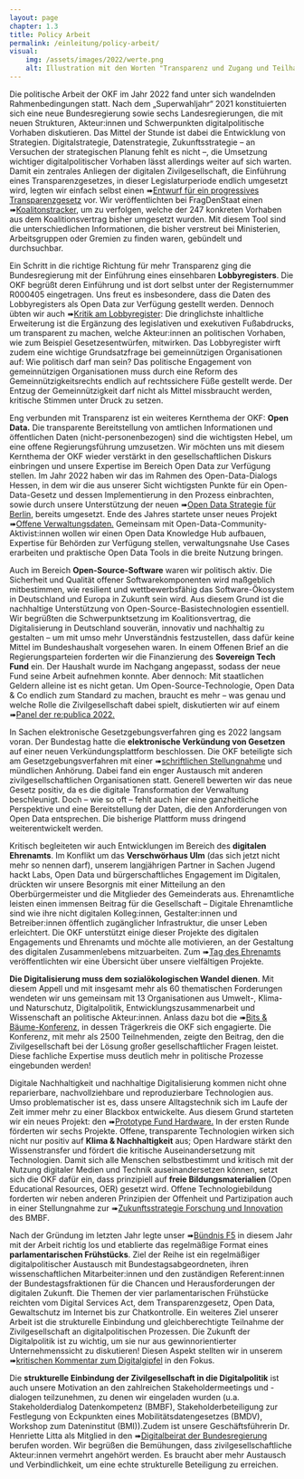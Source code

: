 ```yaml
---
layout: page
chapter: 1.3
title: Policy Arbeit
permalink: /einleitung/policy-arbeit/
visual:
    img: /assets/images/2022/werte.png
    alt: Illustration mit den Worten "Transparenz und Zugang und Teilhabe und digitale Kompeten und öffentliche Kontrolle"
---
```

Die politische Arbeit der OKF im Jahr 2022 fand unter sich wandelnden Rahmenbedingungen statt. Nach dem „Superwahljahr“ 2021 konstituierten sich eine neue Bundesregierung sowie sechs Landesregierungen, die mit neuen Strukturen, Akteur:innen und Schwerpunkten digitalpolitische Vorhaben diskutieren. Das Mittel der Stunde ist dabei die Entwicklung von Strategien. Digitalstrategie, Datenstrategie, Zukunftsstrategie – an Versuchen der strategischen Planung fehlt es nicht –, die Umsetzung wichtiger digitalpolitischer Vorhaben lässt allerdings weiter auf sich warten. Damit ein zentrales Anliegen der digitalen Zivilgesellschaft, die Einführung eines Transparenzgesetzes, in dieser Legislaturperiode endlich umgesetzt wird, legten wir einfach selbst einen ➠[Entwurf für ein progressives Transparenzgesetz](https://transparenzgesetz.de/) vor. Wir veröffentlichten bei FragDenStaat einen ➠[Koalitonstracker](https://fragdenstaat.de/koalitionstracker/), um zu verfolgen, welche der 247 konkreten Vorhaben aus dem Koalitionsvertrag bisher umgesetzt wurden. Mit diesem Tool sind die unterschiedlichen Informationen, die bisher verstreut bei Ministerien, Arbeitsgruppen oder Gremien zu finden waren, gebündelt und durchsuchbar.

Ein Schritt in die richtige Richtung für mehr Transparenz ging die Bundesregierung mit der Einführung eines einsehbaren **Lobbyregisters**. Die OKF begrüßt deren Einführung und ist dort selbst unter der Registernummer R000405 eingetragen. Uns freut es insbesondere, dass die Daten des Lobbyregisters als Open Data zur Verfügung gestellt werden. Dennoch übten wir auch ➠[Kritik am Lobbyregister](https://okfn.de/blog/2022/02/okf-lobbyregister/): Die dringlichste inhaltliche Erweiterung ist die Ergänzung des legislativen und exekutiven Fußabdrucks, um transparent zu machen, welche Akteur:innen an politischen Vorhaben, wie zum Beispiel Gesetzesentwürfen, mitwirken. Das Lobbyregister wirft zudem eine wichtige Grundsatzfrage bei gemeinnützigen Organisationen auf: Wie politisch darf man sein? Das politische Engagement von gemeinnützigen Organisationen muss durch eine Reform des Gemeinnützigkeitsrechts endlich auf rechtssichere Füße gestellt werde. Der Entzug der Gemeinnützigkeit darf nicht als Mittel missbraucht werden, kritische Stimmen unter Druck zu setzen.

Eng verbunden mit Transparenz ist ein weiteres Kernthema der OKF: **Open Data.** Die transparente Bereitstellung von amtlichen Informationen und öffentlichen Daten (nicht-personenbezogen) sind die wichtigsten Hebel, um eine offene Regierungsführung umzusetzen. Wir möchten uns mit diesem Kernthema der OKF wieder verstärkt in den gesellschaftlichen Diskurs einbringen und unsere Expertise im Bereich Open Data zur Verfügung stellen. Im Jahr 2022 haben wir das im Rahmen des Open-Data-Dialogs Hessen, in dem wir die aus unserer Sicht wichtigsten Punkte für ein Open-Data-Gesetz und dessen Implementierung in den Prozess einbrachten, sowie durch unsere Unterstützung der neuen ➠[Open Data Strategie für Berlin](https://okfn.de/blog/2022/02/open-data-berlin/), bereits umgesetzt. Ende des Jahres startete unser neues Projekt ➠[Offene Verwaltungsdaten.](https://okfn.de/projekte/opendata/) Gemeinsam mit Open-Data-Community-Aktivist:innen wollen wir einen Open Data Knowledge Hub aufbauen, Expertise für Behörden zur Verfügung stellen, verwaltungsnahe Use Cases erarbeiten und praktische Open Data Tools in die breite Nutzung bringen.

Auch im Bereich **Open-Source-Software** waren wir politisch aktiv. Die Sicherheit und Qualität offener Softwarekomponenten wird maßgeblich mitbestimmen, wie resilient und wettbewerbsfähig das Software-Ökosystem in Deutschland und Europa in Zukunft sein wird. Aus diesem Grund ist die nachhaltige Unterstützung von Open-Source-Basistechnologien essentiell. Wir begrüßten die Schwerpunktsetzung im Koalitionsvertrag, die Digitalisierung in Deutschland souverän, innovativ und nachhaltig zu gestalten – um mit umso mehr Unverständnis festzustellen, dass dafür keine Mittel im Bundeshaushalt vorgesehen waren. In einem Offenen Brief an die Regierungsparteien forderten wir die Finanzierung des **Sovereign Tech Fund** ein. Der Haushalt wurde im Nachgang angepasst, sodass der neue Fund seine Arbeit aufnehmen konnte. Aber dennoch: Mit staatlichen Geldern alleine ist es nicht getan. Um Open-Source-Technologie, Open Data & Co endlich zum Standard zu machen, braucht es mehr – was genau und welche Rolle die Zivilgesellschaft dabei spielt, diskutierten wir auf einem ➠[Panel der re:publica 2022.](https://re-publica.com/de/session/die-digitale-zivilgesellschaft-und-open-source) 

In Sachen elektronische Gesetzgebungsverfahren ging es 2022 langsam voran. Der Bundestag hatte die **elektronische Verkündung von Gesetzen** auf einer neuen Verkündungsplattform beschlossen. Die OKF beteiligte sich am Gesetzgebungsverfahren mit einer ➠[schriftlichen Stellungnahme](https://www.bmj.de/SharedDocs/Gesetzgebungsverfahren/DE/Modernisierung_des_Verkuendungs_und_Bekanntmachungswesens.html;jsessionid=D48B7EE2FA9B29C0CDC2331BAF5CD706.2_cid297?nn=6705022) und mündlichen Anhörung. Dabei fand ein enger Austausch mit anderen zivilgesellschaftlichen Organisationen statt. Generell bewerten wir das neue Gesetz positiv, da es die digitale Transformation der Verwaltung beschleunigt. Doch – wie so oft – fehlt auch hier eine ganzheitliche Perspektive und eine Bereitstellung der Daten, die den Anforderungen von Open Data entsprechen. Die bisherige Plattform muss dringend weiterentwickelt werden.

Kritisch begleiteten wir auch Entwicklungen im Bereich des **digitalen Ehrenamts**. Im Konflikt um das **Verschwörhaus Ulm** (das sich jetzt nicht mehr so nennen darf), unserem langjährigen Partner in Sachen Jugend hackt Labs, Open Data und bürgerschaftliches Engagement im Digitalen, drückten wir unsere Besorgnis mit einer Mitteilung an den Oberbürgermeister und die Mitglieder des Gemeinderats aus. Ehrenamtliche leisten einen immensen Beitrag für die Gesellschaft – Digitale Ehrenamtliche sind wie ihre nicht digitalen Kolleg:innen, Gestalter:innen und Betreiber:innen öffentlich zugänglicher Infrastruktur, die unser Leben erleichtert. Die OKF unterstützt einige dieser Projekte des digitalen Engagements und Ehrenamts und möchte alle motivieren, an der Gestaltung des digitalen Zusammenlebens mitzuarbeiten. Zum ➠[Tag des Ehrenamts](https://okfn.de/blog/2022/12/digitales-ehrenamt-bei-der-okf/) veröffentlichten wir eine Übersicht über unsere vielfältigen Projekte.

**Die Digitalisierung muss dem sozialökologischen Wandel dienen**. Mit diesem Appell und mit insgesamt mehr als 60 thematischen Forderungen wendeten wir uns gemeinsam mit 13 Organisationen aus Umwelt-, Klima- und Naturschutz, Digitalpolitik, Entwicklungszusammenarbeit und Wissenschaft an politische Akteur:innen. Anlass dazu bot die ➠[Bits & Bäume-Konferenz](https://bits-und-baeume.org/), in dessen Trägerkreis die OKF sich engagierte. Die Konferenz, mit mehr als 2500 Teilnehmenden, zeigte den Beitrag, den die Zivilgesellschaft bei der Lösung großer gesellschaftlicher Fragen leistet. Diese fachliche Expertise muss deutlich mehr in politische Prozesse eingebunden werden!

Digitale Nachhaltigkeit und nachhaltige Digitalisierung kommen nicht ohne reparierbare, nachvollziehbare und reproduzierbare Technologien aus. Umso problematischer ist es, dass unsere Alltagstechnik sich im Laufe der Zeit immer mehr zu einer Blackbox entwickelte. Aus diesem Grund starteten wir ein neues Projekt: den ➠[Prototype Fund Hardware.](https://hardware.prototypefund.de/) In der ersten Runde förderten wir sechs Projekte. Offene, transparente Technologien wirken sich nicht nur positiv auf **Klima & Nachhaltigkeit** aus; Open Hardware stärkt den Wissenstransfer und fördert die kritische Auseinandersetzung mit Technologien. Damit sich alle Menschen selbstbestimmt und kritisch mit der Nutzung digitaler Medien und Technik auseinandersetzen können, setzt sich die OKF dafür ein, dass prinzipiell auf **freie Bildungsmaterialien** (Open Educational Resources, OER) gesetzt wird. Offene Technologiebildung forderten wir neben anderen Prinzipien der Offenheit und Partizipation auch in einer Stellungnahme zur ➠[Zukunftsstrategie Forschung und Innovation](https://okfn.de/blog/2022/11/f5-stellungnahme-zukunftsstrategie/) des BMBF.

Nach der Gründung im letzten Jahr legte unser ➠[Bündnis F5](https://buendnis-f5.de/) in diesem Jahr mit der Arbeit richtig los und etablierte das regelmäßige Format eines **parlamentarischen Frühstücks**. Ziel der Reihe ist ein regelmäßiger digitalpolitischer Austausch mit Bundestagsabgeordneten, ihren wissenschaftlichen Mitarbeiter:innen und den zuständigen Referent:innen der Bundestagsfraktionen für die Chancen und Herausforderungen der digitalen Zukunft. Die Themen der vier parlamentarischen Frühstücke reichten vom Digital Services Act, dem Transparenzgesetz, Open Data, Gewaltschutz im Internet bis zur Chatkontrolle. Ein weiteres Ziel unserer Arbeit ist die strukturelle Einbindung und gleichberechtigte Teilnahme der Zivilgesellschaft an digitalpolitischen Prozessen. Die Zukunft der Digitalpolitik ist zu wichtig, um sie nur aus gewinnorientierter Unternehmenssicht zu diskutieren! Diesen Aspekt stellten wir in unserem ➠[kritischen Kommentar zum Digitalgipfel](https://okfn.de/blog/2022/12/f5-digitalgipfel/) in den Fokus.

Die **strukturelle Einbindung der Zivilgesellschaft in die Digitalpolitik** ist auch unsere Motivation an den zahlreichen Stakeholdermeetings und -dialogen teilzunehmen, zu denen wir eingeladen wurden (u.a. Stakeholderdialog Datenkompetenz (BMBF), Stakeholderbeteiligung zur Festlegung von Eckpunkten eines Mobilitätsdatengesetzes (BMDV), Workshop zum Dateninstitut (BMI)).Zudem ist unsere Geschäftsführerin Dr. Henriette Litta als Mitglied in den ➠[Digitalbeirat der Bundesregierung](https://www.digitalstrategie-deutschland.de/beirat/) berufen worden. Wir begrüßen die Bemühungen, dass zivilgesellschaftliche Akteur:innen vermehrt angehört werden. Es braucht aber mehr Austausch und Verbindlichkeit, um eine echte strukturelle Beteiligung zu erreichen.

